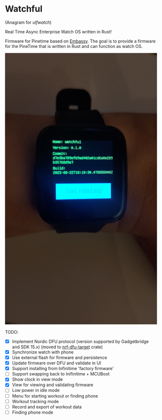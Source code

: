 # Watchful

(Anagram for _ulfwatch_)

Real Time Async Enterprise Watch OS written in Rust!

Firmware for Pinetime based on [Embassy](https://embassy.dev). The goal is to provide a firmware for the PineTime that is written in Rust and can function as watch OS.

![PineTime on my arm running Watchful](image.png)

TODO:

* [x] Implement Nordic DFU protocol (version supported by Gadgetbridge and SDK 15.x) (moved to [nrf-dfu-target](https://crates.io/crates/nrf-dfu-target) crate)
* [x] Synchronize watch with phone
* [x] Use external flash for firmware and persistence
* [x] Update firmware over DFU and validate in UI
* [x] Support installing from Infinitime 'factory firmware'
* [ ] Support swapping back to Inifinitime + MCUBoot
* [x] Show clock in view mode
* [x] View for viewing and validating firmware
* [ ] Low power in idle mode
* [ ] Menu for starting workout or finding phone
* [ ] Workout tracking mode
* [ ] Record and export of workout data
* [ ] Finding phone mode 
